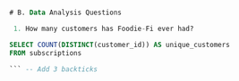 ```sql -- Add 3 backticks followed by sql

# B. Data Analysis Questions

 1. How many customers has Foodie-Fi ever had?

SELECT COUNT(DISTINCT(customer_id)) AS unique_customers
FROM subscriptions 

``` -- Add 3 backticks
